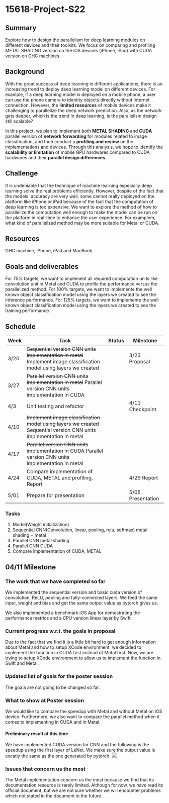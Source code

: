 # 15618-Project-S22

## Summary

Explore how to design the parallelism for deep learning modules on different devices and their toolkits. We focus on comparing and profiling METAL SHADING version on the iOS devices (iPhone, iPad) with CUDA version on GHC machines.

## Background

With the great success of deep learning in different applications, there is an increasing trend to deploy deep learning model on different devices. For example, if a deep learning model is deployed on a mobile phone, a user can use the phone camera to identity objects directly without Internet connection. However, the **limited resources** of mobile devices make it challenging to parallelize the deep network prediction. Also, as the network gets deeper, which is the trend in deep learning, is the parallelism design still scalable?

In this project, we plan to implement both **METAL SHADING** and **CUDA** parallel version of **network forwarding** for modules related to image classification, and then conduct a **profiling and review** on the implementations and devices. Through this analysis, we hope to identify the **scalability or limitation** of mobile GPU hardwares compared to CUDA hardwares and their **parallel design differences**.

## Challenge
It is undeniable that the technique of machine learning especially deep learning solve the real problems efficiently. However, despite of the fact that the models' accuracy are very well, some cannot really deployed on the platform like iPhone or iPad because of the fact that the computation of deep learning is too expensive. We want to explore the method of how to parallelize the computation well enough to make the model can be run on the platform in real-time to enhance the user experience. For examplem, what kind of parallelized method may be more suitable for Metal or CUDA.
## Resources
GHC machine, iPhone, iPad and MacBook

## Goals and deliverables
For 75% targets, we want to implement all required computation units like convolution unit in Metal and CUDA to profile the performance versus the parallelized method. 
For 100% targets, we want to implemente the well known object classification model using the layers we created to see the inference performance.
For 125% targets, we want to implemente the well known object classification model using the layers we created to see the training performance.

## Schedule

| Week     | Task    | Status |Milestone|
| -------- | -------- | ------- |---------|
| 3/20     | ~~Sequential version CNN units implementation in metal~~ Implement image classification model using layers we created     |     |3/23 Proposal|
| 3/27     | ~~Parallel version CNN units implementation in metal~~ Parallel version CNN units implementation in CUDA    |
| 4/3     | Unit testing and refactor||4/11 Checkpoint|
| 4/10     | ~~Implement image classification model using layers we created~~ Sequential version CNN units implementation in metal           ||
| 4/17     | ~~Parallel version CNN units implementation in CUDA~~ Parallel version CNN units implementation in metal         ||
| 4/24     | Compare implementation of CUDA, METAL and profiling, Report ||4/29 Report|
| 5/01     | Prepare for presentation ||5/05 Presentation|

### Tasks
1. Model(Weight initialization)
2. Sequential CNN(Convolution, linear, pooling, relu, softmax) metal shading + metal
3. Parallel CNN metal shading
4. Parallel CNN CUDA
5. Compare implementation of CUDA, METAL

## 04/11 Milestone

### The work that we have completed so far
We implemented the sequential version and basic cuda version of convolution, ReLU, pooling and fully-connected layers. We feed the same input, weight and bias and get the same output value as pytorch gives us.


We also implemented a benchmark iOS App for demostrating the performance metrics and a CPU version linear layer by Swift.

### Current progress w.r.t. the goals in proposal
Due to the fact that we find it is a little bit hard to get enough information about Metal and how to setup XCode environment, we decided to implement the function in CUDA first instead of Metal first. Now, we are trying to setup XCode environment to allow us to implement the function in Swift and Metal.

### Updated list of goals for the poster session
The goala are not going to be changed so far.
### What to show at Poster session 
We would like to compare the speedup with Metal and without Metal on iOS device. Furthermore, we also want to compare the parallel method when it comes to implementing in CUDA and in Metal.
#### Preliminary result at this time
We have implemented CUDA version for CNN and the following is the speedup using the first layer of LeNet. We make sure the output value is excatly the same as the one generated by pytorch.
![](https://i.imgur.com/6rBL5k3.png)

### Issues that concern us the most
The Metal implementation concern us the most because we find that its documentation resource is rarely limited. Although for now, we have read its official document, but we are not sure whether we will encounter problems which not stated in the document in the future.
